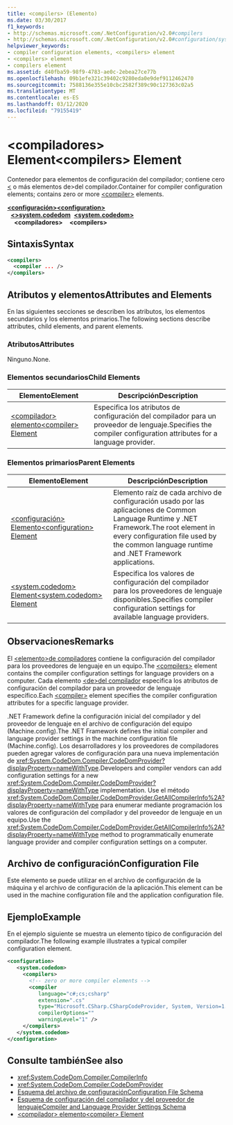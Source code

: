 ```yaml
---
title: <compilers> (Elemento)
ms.date: 03/30/2017
f1_keywords:
- http://schemas.microsoft.com/.NetConfiguration/v2.0#compilers
- http://schemas.microsoft.com/.NetConfiguration/v2.0#configuration/system.codedom/compilers
helpviewer_keywords:
- compiler configuration elements, <compilers> element
- <compilers> element
- compilers element
ms.assetid: d40fba59-98f9-4783-ae0c-2ebea27ce77b
ms.openlocfilehash: 09b1efe321c39402c9280eda0e9def9112462470
ms.sourcegitcommit: 7588136e355e10cbc2582f389c90c127363c02a5
ms.translationtype: MT
ms.contentlocale: es-ES
ms.lasthandoff: 03/12/2020
ms.locfileid: "79155419"
---
```

# <a name="compilers-element"></a><span data-ttu-id="a9bdd-102">\<compiladores> Element</span><span class="sxs-lookup"><span data-stu-id="a9bdd-102">\<compilers> Element</span></span>
<span data-ttu-id="a9bdd-103">Contenedor para elementos de configuración del compilador; contiene cero [ \<](compiler-element.md) o más elementos de>del compilador.</span><span class="sxs-lookup"><span data-stu-id="a9bdd-103">Container for compiler configuration elements; contains zero or more [\<compiler>](compiler-element.md) elements.</span></span>  

<span data-ttu-id="a9bdd-104">[**\<configuración>**](../configuration-element.md)</span><span class="sxs-lookup"><span data-stu-id="a9bdd-104">[**\<configuration>**](../configuration-element.md)</span></span>\
<span data-ttu-id="a9bdd-105">&nbsp;&nbsp;[**\<>system.codedom**](system-codedom-element.md)</span><span class="sxs-lookup"><span data-stu-id="a9bdd-105">&nbsp;&nbsp;[**\<system.codedom>**](system-codedom-element.md)</span></span>\
<span data-ttu-id="a9bdd-106">&nbsp;&nbsp;&nbsp;&nbsp;**\<compiladores>**</span><span class="sxs-lookup"><span data-stu-id="a9bdd-106">&nbsp;&nbsp;&nbsp;&nbsp;**\<compilers>**</span></span>

## <a name="syntax"></a><span data-ttu-id="a9bdd-107">Sintaxis</span><span class="sxs-lookup"><span data-stu-id="a9bdd-107">Syntax</span></span>  
  
```xml  
<compilers>  
  <compiler ... />  
</compilers>  
```  
  
## <a name="attributes-and-elements"></a><span data-ttu-id="a9bdd-108">Atributos y elementos</span><span class="sxs-lookup"><span data-stu-id="a9bdd-108">Attributes and Elements</span></span>  
 <span data-ttu-id="a9bdd-109">En las siguientes secciones se describen los atributos, los elementos secundarios y los elementos primarios.</span><span class="sxs-lookup"><span data-stu-id="a9bdd-109">The following sections describe attributes, child elements, and parent elements.</span></span>  
  
### <a name="attributes"></a><span data-ttu-id="a9bdd-110">Atributos</span><span class="sxs-lookup"><span data-stu-id="a9bdd-110">Attributes</span></span>  
 <span data-ttu-id="a9bdd-111">Ninguno.</span><span class="sxs-lookup"><span data-stu-id="a9bdd-111">None.</span></span>  
  
### <a name="child-elements"></a><span data-ttu-id="a9bdd-112">Elementos secundarios</span><span class="sxs-lookup"><span data-stu-id="a9bdd-112">Child Elements</span></span>  
  
|<span data-ttu-id="a9bdd-113">Elemento</span><span class="sxs-lookup"><span data-stu-id="a9bdd-113">Element</span></span>|<span data-ttu-id="a9bdd-114">Descripción</span><span class="sxs-lookup"><span data-stu-id="a9bdd-114">Description</span></span>|  
|-------------|-----------------|  
|[<span data-ttu-id="a9bdd-115">\<compilador> elemento</span><span class="sxs-lookup"><span data-stu-id="a9bdd-115">\<compiler> Element</span></span>](compiler-element.md)|<span data-ttu-id="a9bdd-116">Especifica los atributos de configuración del compilador para un proveedor de lenguaje.</span><span class="sxs-lookup"><span data-stu-id="a9bdd-116">Specifies the compiler configuration attributes for a language provider.</span></span>|  
  
### <a name="parent-elements"></a><span data-ttu-id="a9bdd-117">Elementos primarios</span><span class="sxs-lookup"><span data-stu-id="a9bdd-117">Parent Elements</span></span>  
  
|<span data-ttu-id="a9bdd-118">Elemento</span><span class="sxs-lookup"><span data-stu-id="a9bdd-118">Element</span></span>|<span data-ttu-id="a9bdd-119">Descripción</span><span class="sxs-lookup"><span data-stu-id="a9bdd-119">Description</span></span>|  
|-------------|-----------------|  
|[<span data-ttu-id="a9bdd-120">\<configuración> Elemento</span><span class="sxs-lookup"><span data-stu-id="a9bdd-120">\<configuration> Element</span></span>](../configuration-element.md)|<span data-ttu-id="a9bdd-121">Elemento raíz de cada archivo de configuración usado por las aplicaciones de Common Language Runtime y .NET Framework.</span><span class="sxs-lookup"><span data-stu-id="a9bdd-121">The root element in every configuration file used by the common language runtime and .NET Framework applications.</span></span>|  
|[<span data-ttu-id="a9bdd-122">\<system.codedom> Element</span><span class="sxs-lookup"><span data-stu-id="a9bdd-122">\<system.codedom> Element</span></span>](system-codedom-element.md)|<span data-ttu-id="a9bdd-123">Especifica los valores de configuración del compilador para los proveedores de lenguaje disponibles.</span><span class="sxs-lookup"><span data-stu-id="a9bdd-123">Specifies compiler configuration settings for available language providers.</span></span>|  
  
## <a name="remarks"></a><span data-ttu-id="a9bdd-124">Observaciones</span><span class="sxs-lookup"><span data-stu-id="a9bdd-124">Remarks</span></span>  
 <span data-ttu-id="a9bdd-125">El [ \<elemento>de compiladores](compilers-element.md) contiene la configuración del compilador para los proveedores de lenguaje en un equipo.</span><span class="sxs-lookup"><span data-stu-id="a9bdd-125">The [\<compilers>](compilers-element.md) element contains the compiler configuration settings for language providers on a computer.</span></span> <span data-ttu-id="a9bdd-126">Cada elemento [ \<de>del compilador](compiler-element.md) especifica los atributos de configuración del compilador para un proveedor de lenguaje específico.</span><span class="sxs-lookup"><span data-stu-id="a9bdd-126">Each [\<compiler>](compiler-element.md) element specifies the compiler configuration attributes for a specific language provider.</span></span>  
  
 <span data-ttu-id="a9bdd-127">.NET Framework define la configuración inicial del compilador y del proveedor de lenguaje en el archivo de configuración del equipo (Machine.config).</span><span class="sxs-lookup"><span data-stu-id="a9bdd-127">The .NET Framework defines the initial compiler and language provider settings in the machine configuration file (Machine.config).</span></span> <span data-ttu-id="a9bdd-128">Los desarrolladores y los proveedores de compiladores pueden agregar valores de configuración para una nueva implementación de <xref:System.CodeDom.Compiler.CodeDomProvider?displayProperty=nameWithType>.</span><span class="sxs-lookup"><span data-stu-id="a9bdd-128">Developers and compiler vendors can add configuration settings for a new <xref:System.CodeDom.Compiler.CodeDomProvider?displayProperty=nameWithType> implementation.</span></span> <span data-ttu-id="a9bdd-129">Use el método <xref:System.CodeDom.Compiler.CodeDomProvider.GetAllCompilerInfo%2A?displayProperty=nameWithType> para enumerar mediante programación los valores de configuración del compilador y del proveedor de lenguaje en un equipo.</span><span class="sxs-lookup"><span data-stu-id="a9bdd-129">Use the <xref:System.CodeDom.Compiler.CodeDomProvider.GetAllCompilerInfo%2A?displayProperty=nameWithType> method to programmatically enumerate language provider and compiler configuration settings on a computer.</span></span>  
  
## <a name="configuration-file"></a><span data-ttu-id="a9bdd-130">Archivo de configuración</span><span class="sxs-lookup"><span data-stu-id="a9bdd-130">Configuration File</span></span>  
 <span data-ttu-id="a9bdd-131">Este elemento se puede utilizar en el archivo de configuración de la máquina y el archivo de configuración de la aplicación.</span><span class="sxs-lookup"><span data-stu-id="a9bdd-131">This element can be used in the machine configuration file and the application configuration file.</span></span>  
  
## <a name="example"></a><span data-ttu-id="a9bdd-132">Ejemplo</span><span class="sxs-lookup"><span data-stu-id="a9bdd-132">Example</span></span>  
 <span data-ttu-id="a9bdd-133">En el ejemplo siguiente se muestra un elemento típico de configuración del compilador.</span><span class="sxs-lookup"><span data-stu-id="a9bdd-133">The following example illustrates a typical compiler configuration element.</span></span>  
  
```xml  
<configuration>  
   <system.codedom>  
     <compilers>  
       <!-- zero or more compiler elements -->  
       <compiler
          language="c#;cs;csharp"
          extension=".cs"  
          type="Microsoft.CSharp.CSharpCodeProvider, System, Version=1.0.5000.0, Culture=neutral, PublicKeyToken=b77a5c561934e089"  
          compilerOptions=""
          warningLevel="1" />  
     </compilers>  
   </system.codedom>  
</configuration>  
```  
  
## <a name="see-also"></a><span data-ttu-id="a9bdd-134">Consulte también</span><span class="sxs-lookup"><span data-stu-id="a9bdd-134">See also</span></span>

- <xref:System.CodeDom.Compiler.CompilerInfo>
- <xref:System.CodeDom.Compiler.CodeDomProvider>
- [<span data-ttu-id="a9bdd-135">Esquema del archivo de configuración</span><span class="sxs-lookup"><span data-stu-id="a9bdd-135">Configuration File Schema</span></span>](../index.md)
- [<span data-ttu-id="a9bdd-136">Esquema de configuración del compilador y del proveedor de lenguaje</span><span class="sxs-lookup"><span data-stu-id="a9bdd-136">Compiler and Language Provider Settings Schema</span></span>](index.md)
- [<span data-ttu-id="a9bdd-137">\<compilador> elemento</span><span class="sxs-lookup"><span data-stu-id="a9bdd-137">\<compiler> Element</span></span>](compiler-element.md)

